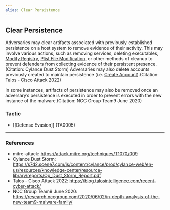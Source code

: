 ```yaml
---
alias: Clear Persistence
---
```


## Clear Persistence

Adversaries may clear artifacts associated with previously established persistence on a host system to remove evidence of their activity. This may involve various actions, such as removing services, deleting executables, [Modify Registry](https://attack.mitre.org/techniques/T1112), [Plist File Modification](https://attack.mitre.org/techniques/T1647), or other methods of cleanup to prevent defenders from collecting evidence of their persistent presence.(Citation: Cylance Dust Storm) Adversaries may also delete accounts previously created to maintain persistence (i.e. [Create Account](https://attack.mitre.org/techniques/T1136)).(Citation: Talos - Cisco Attack 2022)

In some instances, artifacts of persistence may also be removed once an adversary’s persistence is executed in order to prevent errors with the new instance of the malware.(Citation: NCC Group Team9 June 2020)


### Tactic

- [[Defense Evasion]] (TA0005)


---
### References

- mitre-attack: https://attack.mitre.org/techniques/T1070/009
- Cylance Dust Storm: https://s7d2.scene7.com/is/content/cylance/prod/cylance-web/en-us/resources/knowledge-center/resource-library/reports/Op_Dust_Storm_Report.pdf
- Talos - Cisco Attack 2022: https://blog.talosintelligence.com/recent-cyber-attack/
- NCC Group Team9 June 2020: https://research.nccgroup.com/2020/06/02/in-depth-analysis-of-the-new-team9-malware-family/
